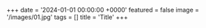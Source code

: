 +++
date     = '2024-01-01 00:00:00 +0000'
featured = false
image    = '/images/01.jpg'
tags     = []
title    = 'Title'
+++

